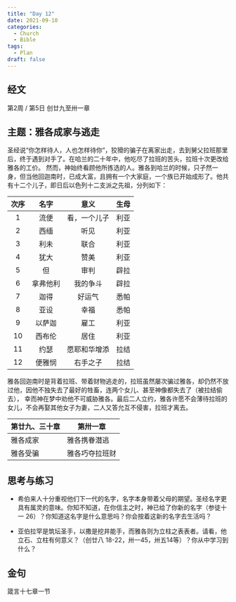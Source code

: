 ```yaml
---
title: "Day 12"
date: 2021-09-10
categories:
  - Church
  - Bible
tags:
  - Plan
draft: false
---
```


## 经文
第2周 / 第5日 创廿九至卅一章

## 主题：雅各成家与逃走
圣经说“你怎样待人，人也怎样待你”，狡猾的骗子在离家出走，去到舅父拉班那里后，终于遇到对手了。在哈兰的二十年中，他吃尽了拉班的苦头，拉班十次更改给雅各的工价。
然而，神始终看顾他所拣选的人。雅各到哈兰的时候，只孑然一身，但当他回迦南时，已成大富，且拥有一个大家庭，一个族已开始成形了。他共有十二个儿子，即日后以色列十二支派之先祖，分列如下：


|次序|名字|意义|生母|
|:---: |:---: |:---: |:---: |
|1|流便|看，一个儿子|利亚|
|2|西缅|听见|利亚|
|3|利未|联合|利亚|
|4|犹大|赞美|利亚|
|5|但|审判|辟拉|
|6|拿弗他利|我的争斗|辟拉|
|7|迦得|好运气|悉帕|
|8|亚设|幸福|悉帕|
|9|以萨迦|雇工|利亚|
|10|西布伦|居住|利亚|
|11|约瑟|愿耶和华增添|拉结|
|12|便雅悯|右手之子|拉结|

雅各回迦南时是背着拉班、带着财物逃走的，拉班虽然屡次骗过雅各，却仍然不放过他，因他不独失去了最好的牲畜，连两个女儿、甚至神像都失去了（被拉结偷去），
幸而神在梦中劝他不可威胁雅各。最后二人立约，雅各许愿不会薄待拉班的女儿，不会再娶其他女子为妻，二人又答允互不侵害，拉班才离去。

| 第廿九、三十章 | 第卅一章 |
| ---- |  ---- |
| 雅各成家 | 雅各携眷潜逃  |
| 雅各受骗 | 雅各巧夺拉班财 |

## 思考与练习
* 希伯来人十分重视他们下一代的名字，名字本身带着父母的期望。圣经名字更具有属灵的意味。你知不知道，在你信主之时，神已给了你新的名字（参徒十一  26）？你知道这名字是什么意思吗？你会按着这新的名字去生活吗？

* 亚伯拉罕是筑坛圣手，以撒是挖井能手，而雅各则为立柱之表表者。请看，他立石、立柱有何意义？（创廿八  18-22，卅一45，卅五14等）？你从中学习到什么？

## 金句
箴言十七章一节

